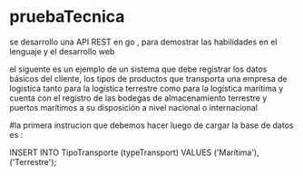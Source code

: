 # pruebaTecnica

se desarrollo una API REST en go , para demostrar las habilidades en el lenguaje y el desarrollo web 

el siguente es un ejemplo de un sistema que debe registrar los datos básicos del cliente, los tipos de productos que transporta una empresa de logistica tanto para la logística terrestre como para la logística marítima y cuenta con el registro de las bodegas de almacenamiento terrestre y puertos marítimos a su disposición a nivel nacional o internacional



#la primera instrucion que debemos hacer luego de cargar la base de datos es :

INSERT INTO TipoTransporte (typeTransport) VALUES
  ('Marítima'),
  ('Terrestre');
  
  


